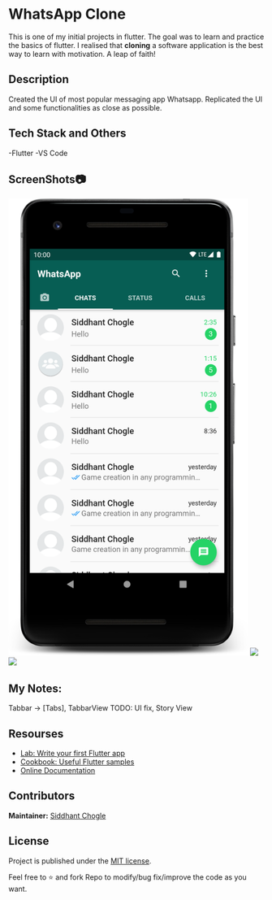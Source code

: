 # WhatsApp Clone

This is one of my initial projects in flutter. The goal was to learn and practice the basics of flutter. I realised that **cloning** a software application is the best way to learn with motivation. A leap of faith!

## Description

Created the UI of most popular messaging app Whatsapp. Replicated the UI and some functionalities as close as possible.

## Tech Stack and Others

-Flutter
-VS Code

## ScreenShots📷

<img src = "screenshots/device-2020-10-24-192617.png" height="900"> <img src ="device-2020-10-24-192731.png" height="900">
<img src = "device-2020-10-24-192754.png" height="900">

## My Notes:

Tabbar -> \[Tabs], TabbarView
TODO: UI fix, Story View

## Resourses

- [Lab: Write your first Flutter app](https://flutter.dev/docs/get-started/codelab)
- [Cookbook: Useful Flutter samples](https://flutter.dev/docs/cookbook)
- [Online Documentation](https://flutter.dev/docs)

## Contributors

**Maintainer:** [Siddhant Chogle](https://github.com/SiddhantChogle)

## License

Project is published under the [MIT license](/LICENSE.md).

Feel free to ⭐ and fork Repo to modify/bug fix/improve the code as you want.
